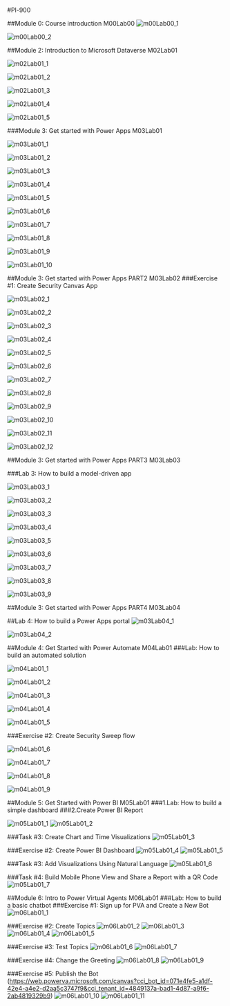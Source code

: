 #Pl-900

##Module 0: Course introduction M00Lab00
![m00Lab00_1](Evidencia/m00Lab00_1.PNG)

![m00Lab00_2](Evidencia/m00Lab00_2.PNG)

##Module 2: Introduction to Microsoft Dataverse M02Lab01

![m02Lab01_1](Evidencia/m02Lab01_1.PNG)

![m02Lab01_2](Evidencia/m02Lab01_2.PNG)

![m02Lab01_3](Evidencia/m02Lab01_3.PNG)

![m02Lab01_4](Evidencia/m02Lab01_4.PNG)

![m02Lab01_5](Evidencia/m02Lab01_5.PNG)

###Module 3: Get started with Power Apps M03Lab01

![m03Lab01_1](Evidencia/m03Lab01_1.PNG)

![m03Lab01_2](Evidencia/m03Lab01_2.PNG)

![m03Lab01_3](Evidencia/m03Lab01_3.PNG)

![m03Lab01_4](Evidencia/m03Lab01_4.PNG)

![m03Lab01_5](Evidencia/m03Lab01_5.PNG)

![m03Lab01_6](Evidencia/m03Lab01_6.PNG)

![m03Lab01_7](Evidencia/m03Lab01_7.PNG)

![m03Lab01_8](Evidencia/m03Lab01_8.PNG)

![m03Lab01_9](Evidencia/m03Lab01_9.PNG)

![m03Lab01_10](Evidencia/m03Lab01_10.PNG)

##Module 3: Get started with Power Apps PART2 M03Lab02
###Exercise #1: Create Security Canvas App

![m03Lab02_1](Evidencia/m03Lab02_1.PNG)

![m03Lab02_2](Evidencia/m03Lab02_2.PNG)

![m03Lab02_3](Evidencia/m03Lab02_3.PNG)

![m03Lab02_4](Evidencia/m03Lab02_4.PNG)

![m03Lab02_5](Evidencia/m03Lab02_5.PNG)

![m03Lab02_6](Evidencia/m03Lab02_6.PNG)

![m03Lab02_7](Evidencia/m03Lab02_7.PNG)

![m03Lab02_8](Evidencia/m03Lab02_8.PNG)

![m03Lab02_9](Evidencia/m03Lab02_9.PNG)

![m03Lab02_10](Evidencia/m03Lab02_10.PNG)

![m03Lab02_11](Evidencia/m03Lab02_11.PNG)

![m03Lab02_12](Evidencia/m03Lab02_12.PNG)

##Module 3: Get started with Power Apps PART3 M03Lab03

###Lab 3: How to build a model-driven app

![m03Lab03_1](Evidencia/m03Lab03_1.PNG)

![m03Lab03_2](Evidencia/m03Lab03_2.PNG)

![m03Lab03_3](Evidencia/m03Lab03_3.PNG)

![m03Lab03_4](Evidencia/m03Lab03_4.PNG)

![m03Lab03_5](Evidencia/m03Lab03_5.PNG)

![m03Lab03_6](Evidencia/m03Lab03_6.PNG)

![m03Lab03_7](Evidencia/m03Lab03_7.PNG)

![m03Lab03_8](Evidencia/m03Lab03_8.PNG)

![m03Lab03_9](Evidencia/m03Lab03_9.PNG)

##Module 3: Get started with Power Apps PART4 M03Lab04

##Lab 4: How to build a Power Apps portal
![m03Lab04_1](Evidencia/m03Lab04_1.PNG)

![m03Lab04_2](Evidencia/m03Lab04_2.PNG)

##Module 4: Get Started with Power Automate M04Lab01
###Lab: How to build an automated solution

![m04Lab01_1](Evidencia/m04Lab01_1.PNG)

![m04Lab01_2](Evidencia/m04Lab01_2.PNG)

![m04Lab01_3](Evidencia/m04Lab01_3.PNG)

![m04Lab01_4](Evidencia/m04Lab01_4.PNG)

![m04Lab01_5](Evidencia/m04Lab01_5.PNG)

###Exercise #2: Create Security Sweep flow

![m04Lab01_6](Evidencia/m04Lab01_6.PNG)

![m04Lab01_7](Evidencia/m04Lab01_7.PNG)

![m04Lab01_8](Evidencia/m04Lab01_8.PNG)

![m04Lab01_9](Evidencia/m04Lab01_9.PNG)

##Module 5: Get Started with Power BI M05Lab01
###1.Lab: How to build a simple dashboard
###2.Create Power BI Report

![m05Lab01_1](Evidencia/m05Lab01_1.PNG)
![m05Lab01_2](Evidencia/m05Lab01_2.PNG)

###Task #3: Create Chart and Time Visualizations
![m05Lab01_3](Evidencia/m05Lab01_3.PNG)

###Exercise #2: Create Power BI Dashboard
![m05Lab01_4](Evidencia/m05Lab01_4.PNG)
![m05Lab01_5](Evidencia/m05Lab01_5.PNG)

###Task #3: Add Visualizations Using Natural Language
![m05Lab01_6](Evidencia/m05Lab01_6.PNG)

###Task #4: Build Mobile Phone View and Share a Report with a QR Code
![m05Lab01_7](Evidencia/m05Lab01_7.PNG)

##Module 6: Intro to Power Virtual Agents M06Lab01
###Lab: How to build a basic chatbot
###Exercise #1: Sign up for PVA and Create a New Bot
![m06Lab01_1](Evidencia/m06Lab01_1.PNG)

###Exercise #2: Create Topics
![m06Lab01_2](Evidencia/m06Lab01_2.PNG)
![m06Lab01_3](Evidencia/m06Lab01_3.PNG)
![m06Lab01_4](Evidencia/m06Lab01_4.PNG)
![m06Lab01_5](Evidencia/m06Lab01_5.PNG)

###Exercise #3: Test Topics
![m06Lab01_6](Evidencia/m06Lab01_6.PNG)
![m06Lab01_7](Evidencia/m06Lab01_7.PNG)

###Exercise #4: Change the Greeting
![m06Lab01_8](Evidencia/m06Lab01_8.PNG)
![m06Lab01_9](Evidencia/m06Lab01_9.PNG)

###Exercise #5: Publish the Bot (https://web.powerva.microsoft.com/canvas?cci_bot_id=071e4fe5-a1df-42e4-a4e2-d2aa5c3747f9&cci_tenant_id=4849137a-bad1-4d87-a9f6-2ab4819329b9)
![m06Lab01_10](Evidencia/m06Lab01_10.PNG)
![m06Lab01_11](Evidencia/m06Lab01_11.PNG)
